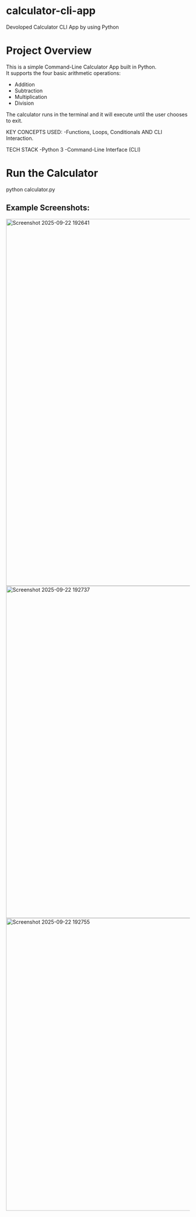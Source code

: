 # calculator-cli-app
Devoloped Calculator CLI App by using Python

# Project Overview
This is a simple Command-Line Calculator App built in Python.  
It supports the four basic arithmetic operations:
- Addition
- Subtraction
- Multiplication
- Division

The calculator runs in the terminal and it will execute until the user chooses to exit.

KEY CONCEPTS USED:
  -Functions, Loops, Conditionals AND CLI Interaction.

TECH STACK
  -Python 3
  -Command-Line Interface (CLI)

# Run the Calculator
python calculator.py

## Example Screenshots:

<img width="1919" height="1003" alt="Screenshot 2025-09-22 192641" src="https://github.com/user-attachments/assets/fcacec5f-b824-40ce-b5b1-eccdf62bd839" />


<img width="824" height="908" alt="Screenshot 2025-09-22 192737" src="https://github.com/user-attachments/assets/f5537d8a-c2e0-4e14-9fc6-ecab09804c25" />


<img width="656" height="800" alt="Screenshot 2025-09-22 192755" src="https://github.com/user-attachments/assets/37fc3b21-f8db-4718-bf5f-d4c0d7cf96cf" />
